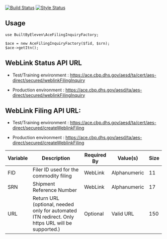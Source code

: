[![Build Status](https://travis-ci.org/builtbyeleven/itn-retriever.svg?branch=master)](https://travis-ci.org/builtbyeleven/itn-retriever) 
[![Style Status](https://github.styleci.io/repos/190818364/shield)](https://github.styleci.io/repos/190818364/shield)



## Usage

```
use BuiltByEleven\AceFilingInquiryFactory;

$ace = new AceFilingInquiryFactory($fid, $srn);
$ace->getItn();
```

## WebLink Status API URL

- Test/Training environment : https://ace.cbp.dhs.gov/aesd/ta/cert/aes-direct/secured/weblinkFilingInquiry

- Production environment : https://ace.cbp.dhs.gov/aesd/ta/aes-direct/secured/weblinkFilingInquiry

## WebLink Filing API URL:

- Test/Training environment : https://ace.cbp.dhs.gov/aesd/ta/cert/aes-direct/secured/createWeblinkFiling

- Production environment : https://ace.cbp.dhs.gov/aesd/ta/aes-direct/secured/createWeblinkFiling

| Variable | Description | Required By | Value(s) | Size |
| -- | -- | -- | -- | -- |
| FID |	Filer ID used for the commodity filing | WebLink | Alphanumeric | 11 |
| SRN |	Shipment Reference Number	| WebLink |	Alphanumeric |	17 |
URL	 | Return URL (optional, needed only for automated ITN redirect. Only https  URL will be supported.) | Optional | Valid URL | 150 |